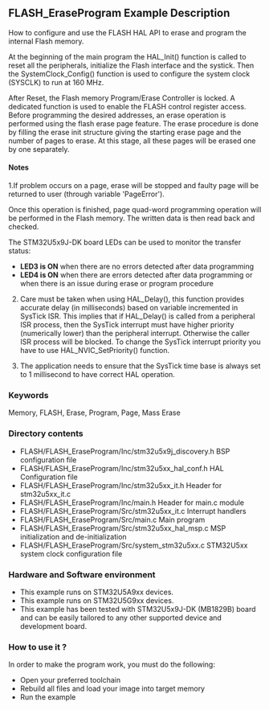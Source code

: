 ## <b>FLASH_EraseProgram Example Description</b>

How to configure and use the FLASH HAL API to erase and program the internal Flash memory.

At the beginning of the main program the HAL_Init() function is called to reset
all the peripherals, initialize the Flash interface and the systick.
Then the SystemClock_Config() function is used to configure the system clock (SYSCLK) to run at 160 MHz.

After Reset, the Flash memory Program/Erase Controller is locked. A dedicated function
is used to enable the FLASH control register access.
Before programming the desired addresses, an erase operation is performed using
the flash erase page feature. The erase procedure is done by filling the erase init
structure giving the starting erase page and the number of pages to erase.
At this stage, all these pages will be erased one by one separately.

#### <b>Notes</b>

 1.If problem occurs on a page, erase will be stopped and faulty page will be returned to user (through variable 'PageError').

Once this operation is finished, page quad-word programming operation will be performed
in the Flash memory. The written data is then read back and checked.

The STM32U5x9J-DK  board LEDs can be used to monitor the transfer status:

 -   **LED3 is ON** when there are no errors detected after data programming
 -   **LED4 is ON** when there are errors detected after data programming or when there is an 
 issue during erase or program procedure

 2. Care must be taken when using HAL_Delay(), this function provides accurate delay (in milliseconds)
    based on variable incremented in SysTick ISR. This implies that if HAL_Delay() is called from
    a peripheral ISR process, then the SysTick interrupt must have higher priority (numerically lower)
    than the peripheral interrupt. Otherwise the caller ISR process will be blocked.
    To change the SysTick interrupt priority you have to use HAL_NVIC_SetPriority() function.

 3. The application needs to ensure that the SysTick time base is always set to 1 millisecond
    to have correct HAL operation.

### <b>Keywords</b>

Memory, FLASH, Erase, Program, Page, Mass Erase

### <b>Directory contents</b>

  - FLASH/FLASH_EraseProgram/Inc/stm32u5x9j_discovery.h      BSP configuration file
  - FLASH/FLASH_EraseProgram/Inc/stm32u5xx_hal_conf.h        HAL Configuration file
  - FLASH/FLASH_EraseProgram/Inc/stm32u5xx_it.h              Header for stm32u5xx_it.c
  - FLASH/FLASH_EraseProgram/Inc/main.h                      Header for main.c module
  - FLASH/FLASH_EraseProgram/Src/stm32u5xx_it.c              Interrupt handlers
  - FLASH/FLASH_EraseProgram/Src/main.c                      Main program
  - FLASH/FLASH_EraseProgram/Src/stm32u5xx_hal_msp.c         MSP initialization and de-initialization
  - FLASH/FLASH_EraseProgram/Src/system_stm32u5xx.c          STM32U5xx system clock configuration file

### <b>Hardware and Software environment</b>

  - This example runs on STM32U5A9xx devices.
  - This example runs on STM32U5G9xx devices.
  - This example has been tested with STM32U5x9J-DK (MB1829B) board and can be
    easily tailored to any other supported device and development board.

### <b>How to use it ?</b>

In order to make the program work, you must do the following:

 - Open your preferred toolchain
 - Rebuild all files and load your image into target memory
 - Run the example


